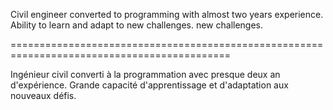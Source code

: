 Civil engineer converted to programming with almost two years experience. Ability to learn and adapt to new challenges. new challenges. 

============================================================================================

Ingénieur civil converti à la programmation avec presque deux an d'expérience. Grande capacité d'apprentissage et d'adaptation aux nouveaux défis.
